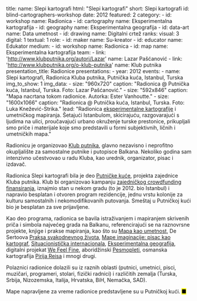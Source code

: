 title: 
    name: Slepi kartografi
    html: "Slepi kartografi"
    short: Slepi kartografi
id: blind-cartographers-workshop
date: 2012
featured: 2
category: 
    - id: workshop
      name: Radionica
    - id: cartography
      name: Eksperimentalna kartografija
    - id: geography
      name: Eksperimentalna geografija
    - id: data-art
      name: Data umetnost
    - id: drawing
      name: Digitalni crtež
ranks:
    visual: 3
    digital: 1
    textual: 1
role:
    - id: maker
      name: Su-kreator
    - id: educator
      name: Edukator
medium:
    - id: workshop
      name: Radionica
    - id: map
      name: Eksperimentalna kartografija
team:
    - link: 'http://www.klubputnika.org/autori/Lazar'
      name: Lazar Pašćanović
    - link: 'http://www.klubputnika.org/o-klub-putnika'
      name: Klub putnika    
presentation_title: Radionice
presentations:
    - year: 2012
      events:
        - name: <span class='italic-style'>Slepi kartografi</span>, Radionica Kluba putnika, Putnička kuća, Istanbul, Turska      
img_to_show: 1
img_data:
    - size: "960x720"
      caption: "Radionica @ Putnička kuća, Istanbul, Turska. Foto: Lazar Pašćanović."
    - size: "592x846"
      caption: "Mapa nacrtana tokom radionice. Autorka: Ester Vanhoutte."
    - size: "1600x1066"
      caption: "Radionica @ Putnička kuća, Istanbul, Turska. Foto: Luka Knežević-Strika."
lead: "Radionica <a href='/rad/projekti/category/cartography'>eksperimentalne kartografije</a> i umetničkog mapiranja. Šetajući Istanbulom, skicirajuću, razgovarajući s ljudima na ulici, proučavajući urbano okruženje turske prestonice, prikupljali smo priče i materijale koje smo predstavili u formi subjektivnih, ličnih i umetničkih mapa."

Radionicu je organizovao <a href='http://www.klubputnika.org/o-klub-putnika' target='_blank'>Klub putnika</a>, glavno nezavisno i neprofitno okupljalište za samostalne putnike i putopisce Balkana. Nekoliko godina sam intenzivno učestvovao u radu Kluba, kao urednik, organizator, pisac i izdavač. 

Radionica <span class='italic-style'>Slepi kartografi</span> bila je deo <a href='http://www.klubputnika.org/putnicka-kuca/istanbul/3621-putnicka-kuca-istanbul' target='_blank'>Putničke kuće</a>, projekta zajednice Kluba putnika. Klub bi organizovao kampanju <a href='https://en.wikipedia.org/wiki/Crowdfunding' target='_blank'>zajedničkog <span class='italic-style'>crowdfunding</span> finansiranja</a>, iznajmio stan u nekom gradu (to je 2012. bio Istanbul) i napravio besplatan i otvoren <span class='italic-style'>program rezidencije</span>, jednu vrstu kolonije za kulturu samostalnih i nekomodifikovanih putovanja. Smeštaj u Putničkoj kući bio je besplatan za sve prijavljene.

Kao deo programa, radionica se bavila istraživanjem i mapiranjem skrivenih priča i simbola najvećeg grada na Balkanu, referencirajući se na raznovrsne projekte, knjige i prakse mapiranja, kao što su <a href='https://www.brainpickings.org/2009/10/16/the-map-as-art/' target='_blank'><span class='italic-style'>Mapa kao umetnost</span></a>, De Sertoova <a href="https://monoskop.org/images/2/2a/De_Certeau_Michel_The_Practice_of_Everyday_Life.pdf" target="_blank"><span class='italic-style'>Praksa svakodnevnog života</span></a>, <a href='http://tupress.org/books/maps-of-the-imagination' target='_blank'><span class='italic-style'>Mape imaginacije: pisac kao kartograf</span></a>, <a href='https://en.wikipedia.org/wiki/Situationist_International' target='_blank'>Situacionistička internacionala</a>, <a href='https://www.e-flux.com/announcements/38923/experimental-geography/' target='_blank'>Eksperimentalna geografija</a>, digitalni projekat <a href='http://wefeelfine.org/' target='_blank'><span class='italic-style'>We Feel Fine</a></a>, aboridžinski <a href='https://en.wikipedia.org/wiki/Songline' target='_blank'>Pesmopleti</a>, osmanska kartografija <a href='https://en.wikipedia.org/wiki/Piri_Reis' target='_blank'>Pirija Reisa</a> i mnogi drugi.

Polaznici radionice dolazili su iz raznih oblasti (putnici, umetnici, pisci, muzičari, programeri, stolari, fizički radnici) i različitih zemalja (Turska, Srbija, Nizozemska, Italija, Hrvatska, BiH, Nemačka, SAD).

Mape napravljene za vreme radionice predstavljene su u Putničkoj kući. <mark>&#9632;</mark>